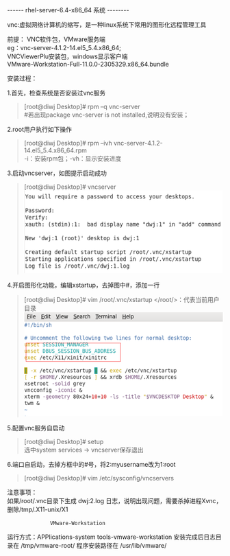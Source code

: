 ------ rhel-server-6.4-x86_64 系统 --------

vnc:虚拟网络计算机的缩写，是一种linux系统下常用的图形化远程管理工具

前提： VNC软件包，VMware服务端 <br>
eg：vnc-server-4.1.2-14.el5_5.4.x86_64;  <br>
    VNCViewerPlu安装包，windows显示客户端  <br>
    VMware-Workstation-Full-11.0.0-2305329.x86_64.bundle

安装过程：

1.首先，检查系统是否安装过vnc服务
>[root@diwj Desktop]# rpm –q vnc-server <br>
#若出现package vnc-server is not installed,说明没有安装；

2.root用户执行如下操作
>[root@diwj Desktop]# rpm –ivh vnc-server-4.1.2-14.el5_5.4.x86_64.rpm  <br>
>-i：安装rpm包；-vh：显示安装进度

3.启动vncserver，如图提示启动成功
>[root@diwj Desktop]# vncserver <br>
![image](https://github.com/dwjlw1314/DWJ-PROJECT/raw/master/PictureSource/3.3.1.png)

4.开启图形化功能，编辑xstartup，去掉图中#，添加一行
>[root@diwj Desktop]# vim /root/.vnc/xstartup
></root/>：代表当前用户目录
![image](https://github.com/dwjlw1314/DWJ-PROJECT/raw/master/PictureSource/3.3.2.png)

5.配置vnc服务自启动
>[root@diwj Desktop]# setup  <br>
选中system services -> vncserver保存退出

6.端口自启动，去掉方框中的#号，将2:myusername改为1:root
>[root@diwj Desktop]# vim /etc/sysconfig/vncservers

注意事项： <br>
如果/root/.vnc目录下生成 dwj:2.log 日志，说明出现问题，需要杀掉进程Xvnc，删除/tmp/.X11-unix/X1

                  VMware-Workstation
运行方式：APPlications-system tools-vmware-workstation
安装完成后日志目录在 /tmp/vmware-root/
程序安装路径在 /usr/lib/vmware/
